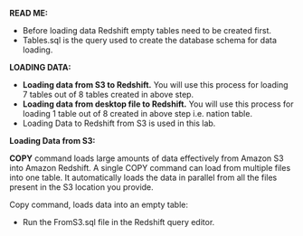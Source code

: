 **READ ME:**

- Before loading data Redshift empty tables need to be created first.
- Tables.sql is the query used to create the database schema for data loading.

**LOADING DATA:**

- **Loading data from S3 to Redshift.** You will use this process for loading 7 tables out of 8 tables created in above step.
- **Loading data from desktop file to Redshift.** You will use this process for loading 1 table out of 8 created in above step i.e. nation table.
- Loading Data to Redshift from S3 is used in this lab.

**Loading Data from S3:**

**COPY** command  loads large amounts of data effectively from Amazon S3 into Amazon Redshift. A single COPY command can load from multiple files into one table. It automatically loads the data in parallel from all the files present in the S3 location you provide.

Copy command, loads data into an empty table:

- Run the FromS3.sql file in the Redshift query editor.
